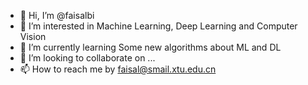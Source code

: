 - 👋 Hi, I’m @faisalbi
- 👀 I’m interested in Machine Learning, Deep Learning and Computer Vision
- 🌱 I’m currently learning Some new algorithms about ML and DL
- 💞️ I’m looking to collaborate on ...
- 📫 How to reach me by faisal@smail.xtu.edu.cn

<!---
faisalbi/faisalbi is a ✨ special ✨ repository because its `README.md` (this file) appears on your GitHub profile.
You can click the Preview link to take a look at your changes.
--->
